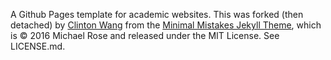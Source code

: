 A Github Pages template for academic websites. This was forked (then detached) by [Clinton Wang](https://github.com/clintonjwang) from the [Minimal Mistakes Jekyll Theme](https://mmistakes.github.io/minimal-mistakes/), which is © 2016 Michael Rose and released under the MIT License. See LICENSE.md.
<!-- eval "$(rbenv init -)" && bundle exec jekyll serve --host 0.0.0.0 --port 4000

http://localhost:4000 -->